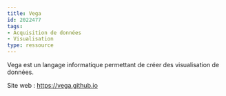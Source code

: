 ```yaml
---
title: Vega
id: 2022477
tags:
- Acquisition de données
- Visualisation
type: ressource
---
```


Vega est un langage informatique permettant de créer des visualisation de données.

Site web : <https://vega.github.io>

